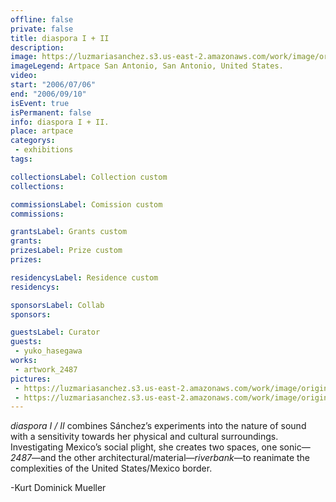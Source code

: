 ```yaml
---
offline: false
private: false
title: diaspora I + II
description: 
image: https://luzmariasanchez.s3.us-east-2.amazonaws.com/work/image/original/2487_vi01.jpg
imageLegend: Artpace San Antonio, San Antonio, United States.
video:
start: "2006/07/06"
end: "2006/09/10"
isEvent: true
isPermanent: false
info: diaspora I + II.
place: artpace
categorys:
 - exhibitions
tags:

collectionsLabel: Collection custom
collections:

commissionsLabel: Comission custom
commissions:

grantsLabel: Grants custom
grants:
prizesLabel: Prize custom
prizes:

residencysLabel: Residence custom
residencys:

sponsorsLabel: Collab
sponsors:

guestsLabel: Curator
guests:
 - yuko_hasegawa
works:
 - artwork_2487
pictures:
 - https://luzmariasanchez.s3.us-east-2.amazonaws.com/work/image/original/2487_vi01.jpg
 - https://luzmariasanchez.s3.us-east-2.amazonaws.com/work/image/original/2487_vi02.jpg
---
```


*diaspora I / II* combines Sánchez’s experiments into the nature of sound with a sensitivity towards her physical and cultural surroundings. Investigating Mexico’s social plight, she creates two spaces, one sonic—*2487*—and the other architectural/material—*riverbank*—to reanimate the complexities of the United States/Mexico border.

-Kurt Dominick Mueller

